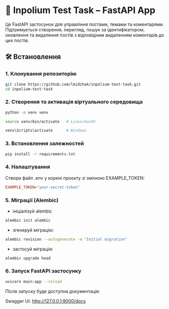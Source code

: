 # 📘 Inpolium Test Task – FastAPI App

Це FastAPI застосунок для управління постами, темами та коментарями. Підтримується створення, перегляд, пошук за ідентифікатором, оновлення та видалення постів з відповідним видаленням коментарів до цих постів.

## 🛠 Встановлення

### 1. Клонування репозиторію

```bash
git clone https://github.com/lmidzhak/inpolium-test-task.git
cd inpolium-test-task
```

### 2. Створення та активація віртуального середовища
```bash
python -m venv venv
```
```bash
source venv/bin/activate   # Linux/macOS
```
```bash
venv\Scripts\activate      # Windows
```
### 3. Встановлення залежностей
```bash
pip install -r requirements.txt
```
### 4. Налаштування
Створи файл .env у корені проєкту зі змінною EXAMPLE_TOKEN:
```ini
EXAMPLE_TOKEN="your-secret-token"
```
### 5. Міграції (Alembic)
- ініціалізуй alembic
```bash
alembic init alembic
```
- згенеруй міграцію:
```bash
alembic revision --autogenerate -m "Initial migration"
```
- застосуй міграцію
```bash
alembic upgrade head
```
### 6. Запуск FastAPI застосунку
```bash
uvicorn main:app --reload
```
Після запуску буде доступна документація:

Swagger UI: http://127.0.0.1:8000/docs